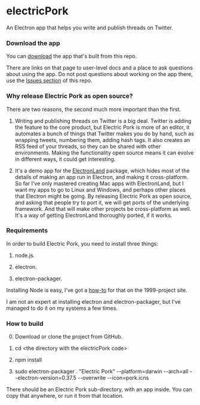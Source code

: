 # electricPork

An Electron app that helps you write and publish threads on Twitter.

### Download the app

You can <a href="http://pork.io/electric/">download</a> the app that's built from this repo. 

There are links on that page to user-level docs and a place to ask questions about using the app. Do not post questions about working on the app there, use the <a href="https://github.com/scripting/electricPork/issues">Issues section</a> of this repo.

### Why release Electric Pork as open source?

There are two reasons, the second much more important than the first.

1. Writing and publishing threads on Twitter is a big deal. Twitter is adding the feature to the core product, but Electric Pork is more of an editor, it automates a bunch of things that Twitter makes you do by hand, such as wrapping tweets, numbering them, adding hash tags. It also creates an RSS feed of your threads, so they can be shared with other environments. Making the functionality open source means it can evolve in different ways, it could get interesting.

2. It's a demo app for the <a href="https://github.com/scripting/electronLand">ElectronLand</a> package, which hides most of the details of making an app run in Electron, and making it cross-platform. So far I've only mastered creating Mac apps with ElectronLand, but I want my apps to go to Linux and Windows, and perhaps other places that Electron might be going. By releasing Electric Pork as open source, and asking that people try to port it, we will get ports of the underlying framework. And that will make other projects be cross-platform as well. It's a way of getting ElectronLand thoroughly ported, if it works. 

### Requirements

In order to build Electric Pork, you need to install three things:

1. node.js.

2. electron.

3. electron-packager.

Installing Node is easy, I've got a <a href="https://github.com/scripting/1999-project/blob/master/docs/setup.md#install-nodejs">how-to</a> for that on the 1999-project site.

I am not an expert at installing electron and electron-packager, but I've managed to do it on my systems a few times.

### How to build

0. Download or clone the project from GitHub. 

1. cd &lt;the directory with the electricPork code>

2. npm install

3. sudo electron-packager . "Electric Pork" --platform=darwin --arch=all --electron-version=0.37.5 --overwrite --icon=pork.icns

There should be an Electric Pork sub-directory, with an app inside. You can copy that anywhere, or run it from that location.

